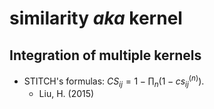 # similarity _aka_ kernel

## Integration of multiple kernels

* STITCH's formulas: $CS_{ij} = 1 - \prod_n (1 - cs_{ij}^{(n)})$.
  * Liu, H. (2015)
